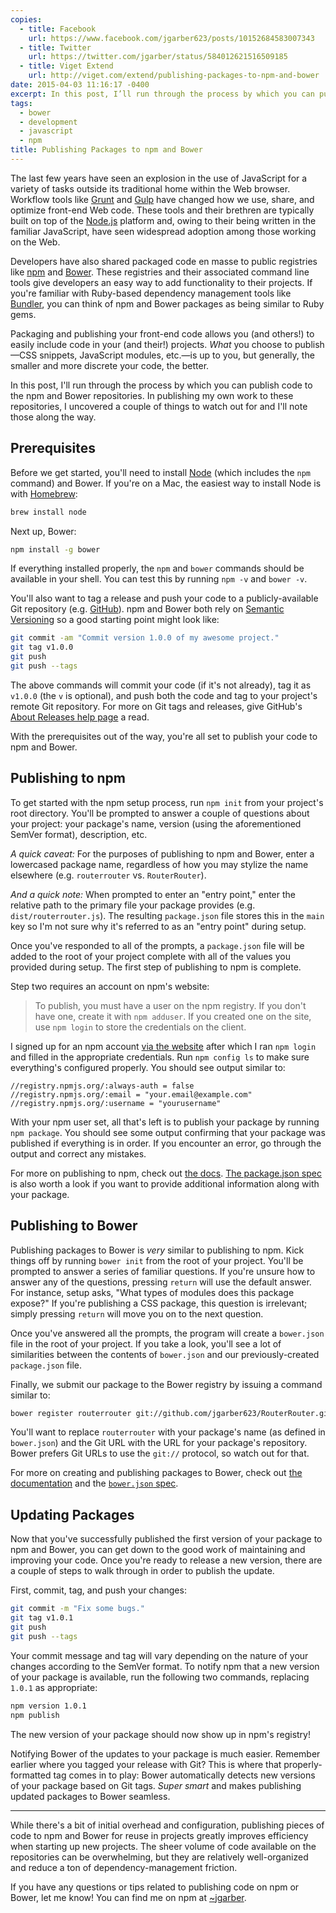 ```yaml
---
copies:
  - title: Facebook
    url: https://www.facebook.com/jgarber623/posts/10152684583007343
  - title: Twitter
    url: https://twitter.com/jgarber/status/584012621516509185
  - title: Viget Extend
    url: http://viget.com/extend/publishing-packages-to-npm-and-bower
date: 2015-04-03 11:16:17 -0400
excerpt: In this post, I’ll run through the process by which you can publish code to the npm and Bower repositories.
tags:
  - bower
  - development
  - javascript
  - npm
title: Publishing Packages to npm and Bower
---
```


The last few years have seen an explosion in the use of JavaScript for a variety of tasks outside its traditional home within the Web browser. Workflow tools like [Grunt](http://gruntjs.com/) and [Gulp](http://gulpjs.com) have changed how we use, share, and optimize front-end Web code. These tools and their brethren are typically built on top of the [Node.js](https://nodejs.org/) platform and, owing to their being written in the familiar JavaScript, have seen widespread adoption among those working on the Web.

Developers have also shared packaged code en masse to public registries like [npm](https://www.npmjs.com/) and [Bower](http://bower.io/). These registries and their associated command line tools give developers an easy way to add functionality to their projects. If you're familiar with Ruby-based dependency management tools like [Bundler](http://bundler.io/), you can think of npm and Bower packages as being similar to Ruby gems.

Packaging and publishing your front-end code allows you (and others!) to easily include code in your (and their!) projects. _What_ you choose to publish—CSS snippets, JavaScript modules, etc.—is up to you, but generally, the smaller and more discrete your code, the better.

In this post, I'll run through the process by which you can publish code to the npm and Bower repositories. In publishing my own work to these repositories, I uncovered a couple of things to watch out for and I'll note those along the way.

## Prerequisites

Before we get started, you'll need to install [Node](https://nodejs.org/) (which includes the `npm` command) and Bower. If you're on a Mac, the easiest way to install Node is with [Homebrew](http://brew.sh/):

```sh
brew install node
```

Next up, Bower:

```sh
npm install -g bower
```

If everything installed properly, the `npm` and `bower` commands should be available in your shell. You can test this by running `npm -v` and `bower -v`.

You'll also want to tag a release and push your code to a publicly-available Git repository (e.g. [GitHub](https://github.com/)). npm and Bower both rely on [Semantic Versioning](http://semver.org/) so a good starting point might look like:

```sh
git commit -am "Commit version 1.0.0 of my awesome project."
git tag v1.0.0
git push
git push --tags
```

The above commands will commit your code (if it's not already), tag it as `v1.0.0` (the `v` is optional), and push both the code and tag to your project's remote Git repository. For more on Git tags and releases, give GitHub's [About Releases help page](https://help.github.com/articles/about-releases/) a read.

With the prerequisites out of the way, you're all set to publish your code to npm and Bower.

## Publishing to npm

To get started with the npm setup process, run `npm init` from your project's root directory. You'll be prompted to answer a couple of questions about your project: your package's name, version (using the aforementioned SemVer format), description, etc.

_A quick caveat:_ For the purposes of publishing to npm and Bower, enter a lowercased package name, regardless of how you may stylize the name elsewhere (e.g. `routerrouter` vs. `RouterRouter`).

_And a quick note:_ When prompted to enter an "entry point," enter the relative path to the primary file your package provides (e.g. `dist/routerrouter.js`). The resulting `package.json` file stores this in the `main` key so I'm not sure why it's referred to as an "entry point" during setup.

Once you've responded to all of the prompts, a `package.json` file will be added to the root of your project complete with all of the values you provided during setup. The first step of publishing to npm is complete.

Step two requires an account on npm's website:

> To publish, you must have a user on the npm registry. If you don't have one, create it with `npm adduser`. If you created one on the site, use `npm login` to store the credentials on the client.

I signed up for an npm account [via the website](https://www.npmjs.com/signup) after which I ran `npm login` and filled in the appropriate credentials. Run `npm config ls` to make sure everything's configured properly. You should see output similar to:

```
//registry.npmjs.org/:always-auth = false
//registry.npmjs.org/:email = "your.email@example.com"
//registry.npmjs.org/:username = "yourusername"
```

With your npm user set, all that's left is to publish your package by running `npm package`. You should see some output confirming that your package was published if everything is in order. If you encounter an error, go through the output and correct any mistakes.

For more on publishing to npm, check out [the docs](https://docs.npmjs.com/getting-started/publishing-npm-packages). [The package.json spec](https://docs.npmjs.com/files/package.json) is also worth a look if you want to provide additional information along with your package.

## Publishing to Bower

Publishing packages to Bower is _very_ similar to publishing to npm. Kick things off by running `bower init` from the root of your project. You'll be prompted to answer a series of familiar questions. If you're unsure how to answer any of the questions, pressing `return` will use the default answer. For instance, setup asks, "What types of modules does this package expose?" If you're publishing a CSS package, this question is irrelevant; simply pressing `return` will move you on to the next question.

Once you've answered all the prompts, the program will create a `bower.json` file in the root of your project. If you take a look, you'll see a lot of similarities between the contents of `bower.json` and our previously-created `package.json` file.

Finally, we submit our package to the Bower registry by issuing a command similar to:

```sh
bower register routerrouter git://github.com/jgarber623/RouterRouter.git
```

You'll want to replace `routerrouter` with your package's name (as defined in `bower.json`) and the Git URL with the URL for your package's repository. Bower prefers Git URLs to use the `git://` protocol, so watch out for that.

For more on creating and publishing packages to Bower, check out [the documentation](http://bower.io/docs/creating-packages/) and the [`bower.json` spec](https://github.com/bower/bower.json-spec).

## Updating Packages

Now that you've successfully published the first version of your package to npm and Bower, you can get down to the good work of maintaining and improving your code. Once you're ready to release a new version, there are a couple of steps to walk through in order to publish the update.

First, commit, tag, and push your changes:

```sh
git commit -m "Fix some bugs."
git tag v1.0.1
git push
git push --tags
```

Your commit message and tag will vary depending on the nature of your changes according to the SemVer format. To notify npm that a new version of your package is available, run the following two commands, replacing `1.0.1` as appropriate:

```sh
npm version 1.0.1
npm publish
```

The new version of your package should now show up in npm's registry!

Notifying Bower of the updates to your package is much easier. Remember earlier where you tagged your release with Git? This is where that properly-formatted tag comes in to play: Bower automatically detects new versions of your package based on Git tags. _Super smart_ and makes publishing updated packages to Bower seamless.

---

While there's a bit of initial overhead and configuration, publishing pieces of code to npm and Bower for reuse in projects greatly improves efficiency when starting up new projects. The sheer volume of code available on the repositories can be overwhelming, but they are relatively well-organized and reduce a ton of dependency-management friction.

If you have any questions or tips related to publishing code on npm or Bower, let me know! You can find me on npm at [~jgarber](https://www.npmjs.com/~jgarber).
